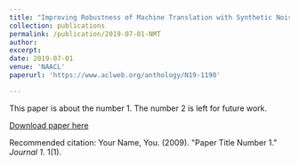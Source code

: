 ```yaml
---
title: "Improving Robustness of Machine Translation with Synthetic Noise"
collection: publications
permalink: /publication/2019-07-01-NMT
author: 
excerpt:
date: 2019-07-01
venue: 'NAACL'
paperurl: 'https://www.aclweb.org/anthology/N19-1190'

---
```

This paper is about the number 1. The number 2 is left for future work.

[Download paper here](http://academicpages.github.io/files/paper1.pdf)

Recommended citation: Your Name, You. (2009). "Paper Title Number 1." <i>Journal 1</i>. 1(1).
